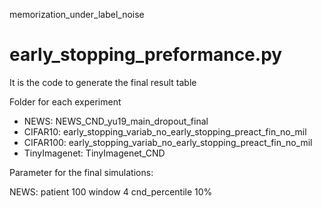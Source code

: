 memorization_under_label_noise


# early_stopping_preformance.py

It is the code to generate the final result table

Folder for each experiment
- NEWS: NEWS_CND_yu19_main_dropout_final
- CIFAR10: early_stopping_variab_no_early_stopping_preact_fin_no_mil
- CIFAR100: early_stopping_variab_no_early_stopping_preact_fin_no_mil
- TinyImagenet: TinyImagenet_CND

Parameter for the final simulations:

NEWS:
patient 100
window 4
cnd_percentile 10%